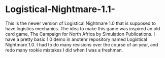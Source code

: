 # Logistical-Nightmare-1.1-
This is the newer version of Logistical Nightmare 1.0 that is supposed to have logistics mechanics. The idea to make this game was inspired an old card game, 
The Campaign for North Africa by Simulation Publications. I have a pretty basic 1.0 demo in anotehr repository named Logistical Nightmare 1.0. I had to do many revisions over the course of an year, and redo many rookie mistakes I did when I was a freshman. 
